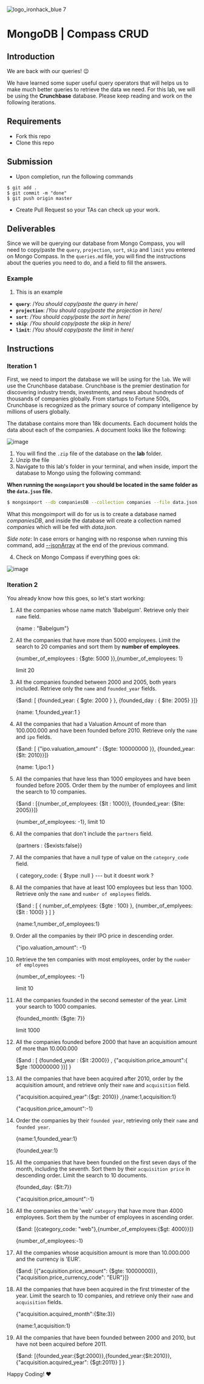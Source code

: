 ![logo_ironhack_blue 7](https://user-images.githubusercontent.com/23629340/40541063-a07a0a8a-601a-11e8-91b5-2f13e4e6b441.png)

# MongoDB | Compass CRUD

## Introduction

We are back with our queries! :wink:

We have learned some super useful query operators that will helps us to make much better queries to retrieve the data we need. For this lab, we will be using the **Crunchbase** database. Please keep reading and work on the following iterations.

## Requirements

- Fork this repo
- Clone this repo

## Submission

- Upon completion, run the following commands

```
$ git add .
$ git commit -m "done"
$ git push origin master
```

- Create Pull Request so your TAs can check up your work.

## Deliverables

Since we will be querying our database from Mongo Compass, you will need to copy/paste the `query`, `projection`, `sort`, `skip` and `limit` you entered on Mongo Compass. In the `queries.md` file, you will find the instructions about the queries you need to do, and a field to fill the answers.

### Example

1. This is an example

- **`query`**: /_You should copy/paste the query in here_/
- **`projection`**: /_You should copy/paste the projection in here_/
- **`sort`**: /_You should copy/paste the sort in here_/
- **`skip`**: /_You should copy/paste the skip in here_/
- **`limit`**: /_You should copy/paste the limit in here_/

## Instructions

### Iteration 1

First, we need to import the database we will be using for the `lab`. We will use the Crunchbase database. Crunchbase is the premier destination for discovering industry trends, investments, and news about hundreds of thousands of companies globally. From startups to Fortune 500s, Crunchbase is recognized as the primary source of company intelligence by millions of users globally.

The database contains more than 18k documents. Each document holds the data about each of the companies. A document looks like the following:

![image](https://user-images.githubusercontent.com/23629340/36494916-d6db1770-1733-11e8-903e-5119b3c1b688.png)

1. You will find the `.zip` file of the database on the **lab** folder.
2. Unzip the file
3. Navigate to this lab's folder in your terminal, and when inside, import the database to Mongo using the following command:

**When running the `mongoimport` you should be located in the same folder as the `data.json` file.**

```bash
$ mongoimport --db companiesDB --collection companies --file data.json
```

What this mongoimport will do for us is to create a database named _companiesDB_, and inside the database will create a collection named _companies_ which will be fed with _data.json_.

_Side note_: In case errors or hanging with no response when running this command, add [--jsonArray](https://docs.mongodb.com/manual/reference/program/mongoimport/#cmdoption-mongoimport-jsonarray) at the end of the previous command.

4. Check on Mongo Compass if everything goes ok:

![image](https://user-images.githubusercontent.com/23629340/36534191-1f1bc5ec-17c6-11e8-9463-4945679b98c0.png)

### Iteration 2

You already know how this goes, so let's start working:

1. All the companies whose name match 'Babelgum'. Retrieve only their `name` field.

   {name : "Babelgum"}

2. All the companies that have more than 5000 employees. Limit the search to 20 companies and sort them by **number of employees**.

   {number_of_employees : {$gte: 5000 }},{number_of_employees: 1}

   limit 20

3. All the companies founded between 2000 and 2005, both years included. Retrieve only the `name` and `founded_year` fields.

   {$and: [ {founded_year: { $gte: 2000  } }, {founded_day : { $lte: 2005}   }]}

   {name: 1,founded_year:1 }

4. All the companies that had a Valuation Amount of more than 100.000.000 and have been founded before 2010. Retrieve only the `name` and `ipo` fields.

   {$and: [ {"ipo.valuation_amount"  : {$gte: 100000000 }}, {founded_year: {$lt: 2010}}]}

   {name: 1,ipo:1 }

5. All the companies that have less than 1000 employees and have been founded before 2005. Order them by the number of employees and limit the search to 10 companies.

   {$and : [{number_of_employees: {$lt : 1000}}, {founded_year: {$lte: 2005}}]}  

   {number_of_employees: -1}, limit 10

6. All the companies that don't include the `partners` field.

   {partners : {$exists:false}}

7. All the companies that have a null type of value on the `category_code` field.

   { category_code: { $type :null } --- but it doesnt work ? 

8. All the companies that have at least 100 employees but less than 1000. Retrieve only the `name` and `number of employees` fields.

   {$and : [ { number_of_emplyees: {$gte : 100} }, {number_of_emplyees: {$lt : 1000} }   ]  }   

    {name:1,number_of_employees:1}

9. Order all the companies by their IPO price in descending order.

   {"ipo.valuation_amount": -1}

10. Retrieve the ten companies with most employees, order by the `number of employees`

    {number_of_employees: -1}

    limit 10

11. All the companies founded in the second semester of the year. Limit your search to 1000 companies.

    {founded_month: {$gte: 7}}

    limit 1000

12. All the companies founded before 2000 that have an acquisition amount of more than 10.000.000

    {$and : [ {founded_year : {$lt :2000}} , {"acquisition.price_amount":{ $gte :100000000 }}] }

13. All the companies that have been acquired after 2010, order by the acquisition amount, and retrieve only their `name` and `acquisition` field.

    {"acquisition.acquired_year":{$gt: 2010}} ,{name:1,acquisition:1} 

    {"acqusition.price_amount":-1}

14. Order the companies by their `founded year`, retrieving only their `name` and `founded year`.

    {name:1,founded_year:1}  

    {founded_year:1}

15. All the companies that have been founded on the first seven days of the month, including the seventh. Sort them by their `acquisition price` in descending order. Limit the search to 10 documents.

    {founded_day: {$lt:7}} 

    {"acquisition.price_amount":-1}

16. All the companies on the 'web' `category` that have more than 4000 employees. Sort them by the number of employees in ascending order.

    {$and: [{category_code: "web"},{number_of_employees:{$gt: 4000}}]} 

    {number_of_employees:-1}

17. All the companies whose acquisition amount is more than 10.000.000 and the currency is 'EUR'.

    {$and: [{"acquisition.price_amount": {$gte: 10000000}},{"acquisition.price_currency_code": "EUR"}]} 

18. All the companies that have been acquired in the first trimester of the year. Limit the search to 10 companies, and retrieve only their `name` and `acquisition` fields.

    {"acquisition.acquired_month":{$lte:3}}   

    {name:1,acquisition:1}

19. All the companies that have been founded between 2000 and 2010, but have not been acquired before 2011.

    {$and: [{founded_year:{$gt:2000}},{founded_year:{$lt:2010}},{"acquisition.acquired_year": {$gt:2011}} ]  }

Happy Coding! :heart:
